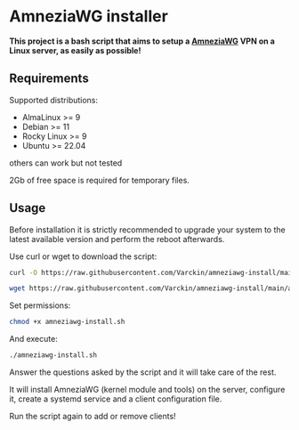 # AmneziaWG installer

**This project is a bash script that aims to setup a [AmneziaWG](https://docs.amnezia.org/ru/documentation/amnezia-wg/) VPN on a Linux server, as easily as possible!**

## Requirements

Supported distributions:

- AlmaLinux >= 9
- Debian >= 11
- Rocky Linux >= 9
- Ubuntu >= 22.04

others can work but not tested

2Gb of free space is required for temporary files.

## Usage

Before installation it is strictly recommended to upgrade your system to the latest available version and perform the reboot afterwards.

Use curl or wget to download the script:
```bash
curl -O https://raw.githubusercontent.com/Varckin/amneziawg-install/main/amneziawg-install.sh
```
```bash
wget https://raw.githubusercontent.com/Varckin/amneziawg-install/main/amneziawg-install.sh
```

Set permissions:
```bash
chmod +x amneziawg-install.sh
```

And execute:
```bash
./amneziawg-install.sh
```

Answer the questions asked by the script and it will take care of the rest.

It will install AmneziaWG (kernel module and tools) on the server, configure it, create a systemd service and a client configuration file.

Run the script again to add or remove clients!
